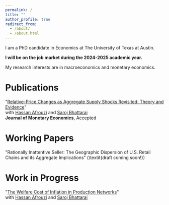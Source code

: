 ```yaml
---
permalink: /
title: ""
author_profile: true
redirect_from: 
  - /about/
  - /about.html
---
```

I am a PhD candidate in Economics at The University of Texas at Austin. 

**I will be on the job market during the 2024-2025 academic year.** 

My research interests are in macroeconomics and monetary economics.

# Publications
"[Relative-Price Changes as Aggregate Supply Shocks Revisited: Theory and Evidence](https://afrouzi.com/abw_relative_prices.pdf)" <br>
with [Hassan Afrouzi](https://afrouzi.com/) and [Saroj Bhattarai](https://sites.google.com/site/bhattaraisaroj/home) <br>
**Journal of Monetary Economics**, Accepted

# Working Papers
"Rationally Inattentive Seller: The Geographic Dispersion of U.S. Retail Chains and its Aggregate Implications" (\textit{draft coming soon!}) 			    		

# Work in Progress 
"[The Welfare Cost of Inflation in Production Networks](https://afrouzi.com/abw_slides.pdf)" <br>
with [Hassan Afrouzi](https://afrouzi.com/) and [Saroj Bhattarai](https://sites.google.com/site/bhattaraisaroj/home) <br>









